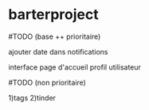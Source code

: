 # barterproject

#TODO (base ++ prioritaire)

ajouter date dans notifications

interface
    page d'accueil
    profil utilisateur
    
#TODO (non prioritaire)

1)tags
2)tinder